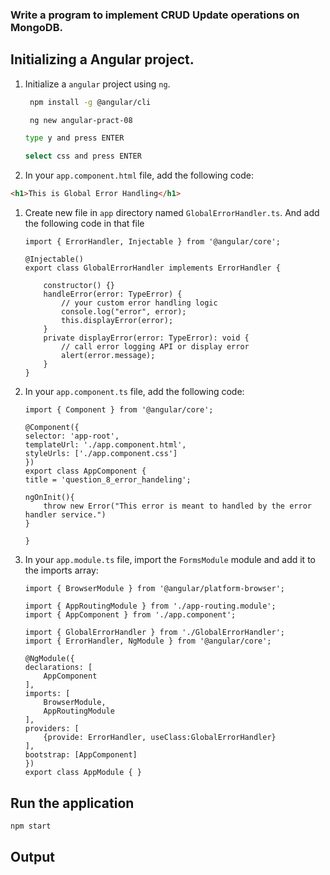 ### Write a program to implement CRUD Update operations on MongoDB.

## Initializing a Angular project.

1. Initialize a `angular` project using `ng`.
    
    ```bash
     npm install -g @angular/cli
    
    ```
    
    ```bash
     ng new angular-pract-08
    ```
    
    ```bash
    type y and press ENTER
    ```
    
    ```bash
    select css and press ENTER
    ```

1. In your `app.component.html` file, add the following code:

```html
<h1>This is Global Error Handling</h1>
```

1. Create new file in `app` directory named `GlobalErrorHandler.ts`. And add the following code in that file

    ```tsx
    import { ErrorHandler, Injectable } from '@angular/core';

    @Injectable()
    export class GlobalErrorHandler implements ErrorHandler {

        constructor() {}
        handleError(error: TypeError) {
            // your custom error handling logic
            console.log("error", error);
            this.displayError(error);
        }
        private displayError(error: TypeError): void {
            // call error logging API or display error
            alert(error.message);
        }
    }
    ```


1. In your `app.component.ts` file, add the following code:
    
    ```tsx
    import { Component } from '@angular/core';

    @Component({
    selector: 'app-root',
    templateUrl: './app.component.html',
    styleUrls: ['./app.component.css']
    })
    export class AppComponent {
    title = 'question_8_error_handeling';

    ngOnInit(){
        throw new Error("This error is meant to handled by the error handler service.")
    }

    }

    ```
    
2. In your `app.module.ts` file, import the `FormsModule` module and add it to the imports array:
    
    ```tsx
    import { BrowserModule } from '@angular/platform-browser';

    import { AppRoutingModule } from './app-routing.module';
    import { AppComponent } from './app.component';

    import { GlobalErrorHandler } from './GlobalErrorHandler';
    import { ErrorHandler, NgModule } from '@angular/core';

    @NgModule({
    declarations: [
        AppComponent
    ],
    imports: [
        BrowserModule,
        AppRoutingModule
    ],
    providers: [
        {provide: ErrorHandler, useClass:GlobalErrorHandler}
    ],
    bootstrap: [AppComponent]
    })
    export class AppModule { }

    ```
    

## Run the application

```bash
npm start
```

## Output 

